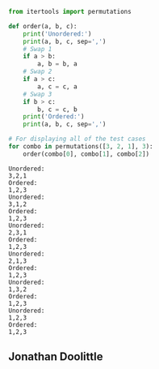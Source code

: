 ```python
from itertools import permutations

def order(a, b, c):
    print('Unordered:')
    print(a, b, c, sep=',')
    # Swap 1
    if a > b:
        a, b = b, a
    # Swap 2
    if a > c:
        a, c = c, a
    # Swap 3
    if b > c:
        b, c = c, b
    print('Ordered:')
    print(a, b, c, sep=',')
```


```python
# For displaying all of the test cases
for combo in permutations([3, 2, 1], 3):
    order(combo[0], combo[1], combo[2])
```

    Unordered:
    3,2,1
    Ordered:
    1,2,3
    Unordered:
    3,1,2
    Ordered:
    1,2,3
    Unordered:
    2,3,1
    Ordered:
    1,2,3
    Unordered:
    2,1,3
    Ordered:
    1,2,3
    Unordered:
    1,3,2
    Ordered:
    1,2,3
    Unordered:
    1,2,3
    Ordered:
    1,2,3
    

## Jonathan Doolittle


```python

```
